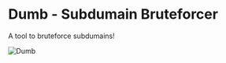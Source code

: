 # Dumb - Subdumain Bruteforcer

A tool to bruteforce subdumains!

![Dumb](http://8449-presscdn-0-66.pagely.netdna-cdn.com/wp-content/uploads/2013/07/dumb.jpg)
